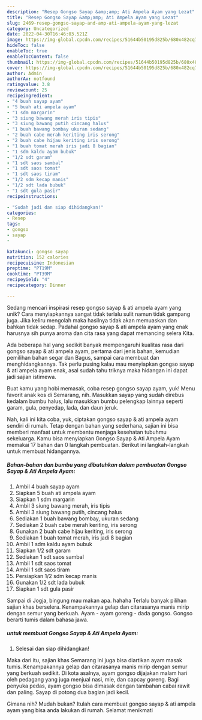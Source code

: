 ```yaml
---
description: "Resep Gongso Sayap &amp;amp; Ati Ampela Ayam yang Lezat"
title: "Resep Gongso Sayap &amp;amp; Ati Ampela Ayam yang Lezat"
slug: 2469-resep-gongso-sayap-and-amp-ati-ampela-ayam-yang-lezat
category: Uncategorized
date: 2022-04-30T16:46:03.521Z
image: https://img-global.cpcdn.com/recipes/51644b50195d825b/680x482cq70/gongso-sayap-ati-ampela-ayam-foto-resep-utama.jpg
hideToc: false
enableToc: true
enableTocContent: false
thumbnail: https://img-global.cpcdn.com/recipes/51644b50195d825b/680x482cq70/gongso-sayap-ati-ampela-ayam-foto-resep-utama.jpg
cover: https://img-global.cpcdn.com/recipes/51644b50195d825b/680x482cq70/gongso-sayap-ati-ampela-ayam-foto-resep-utama.jpg
author: Admin
authorAv: notfound
ratingvalue: 3.8
reviewcount: 25
recipeingredient:
- "4 buah sayap ayam"
- "5 buah ati ampela ayam"
- "1 sdm margarin"
- "3 siung bawang merah iris tipis"
- "3 siung bawang putih cincang halus"
- "1 buah bawang bombay ukuran sedang"
- "2 buah cabe merah keriting iris serong"
- "2 buah cabe hijau keriting iris serong"
- "1 buah tomat merah iris jadi 8 bagian"
- "1 sdm kaldu ayam bubuk"
- "1/2 sdt garam"
- "1 sdt saos sambal"
- "1 sdt saos tomat"
- "1 sdt saos tiram"
- "1/2 sdm kecap manis"
- "1/2 sdt lada bubuk"
- "1 sdt gula pasir"
recipeinstructions:

- "Sudah jadi dan siap dihidangkan!"
categories:
- Resep
tags:
- gongso
- sayap
- 

katakunci: gongso sayap  
nutrition: 152 calories
recipecuisine: Indonesian
preptime: "PT19M"
cooktime: "PT39M"
recipeyield: "4"
recipecategory: Dinner

---
```





Sedang mencari inspirasi resep gongso sayap &amp; ati ampela ayam yang unik? Cara menyiapkannya sangat tidak terlalu sulit namun tidak gampang juga. Jika keliru mengolah maka hasilnya tidak akan memuaskan dan bahkan tidak sedap. Padahal gongso sayap &amp; ati ampela ayam yang enak harusnya sih punya aroma dan cita rasa yang dapat memancing selera Kita.





Ada beberapa hal yang sedikit banyak mempengaruhi kualitas rasa dari gongso sayap &amp; ati ampela ayam, pertama dari jenis bahan, kemudian pemilihan bahan segar dan Bagus, sampai cara membuat dan menghidangkannya. Tak perlu pusing kalau mau menyiapkan gongso sayap &amp; ati ampela ayam enak,      asal sudah tahu triknya maka hidangan ini dapat jadi sajian istimewa.














Buat kamu yang hobi memasak, coba resep gongso sayap ayam, yuk! Menu favorit anak kos di Semarang, nih. Masukkan sayap yang sudah direbus kedalam bumbu halus, lalu masukkan bumbu pelengkap lainnya seperti garam, gula, penyedap, lada, dan daun jeruk.






Nah, kali ini kita coba, yuk, ciptakan gongso sayap &amp; ati ampela ayam sendiri di rumah. Tetap dengan bahan yang sederhana, sajian ini bisa memberi manfaat untuk membantu menjaga kesehatan tubuhmu sekeluarga. Kamu bisa menyiapkan Gongso Sayap &amp; Ati Ampela Ayam memakai 17 bahan dan 0 langkah pembuatan. Berikut ini langkah-langkah untuk membuat hidangannya.

<!--inarticleads1-->

##### Bahan-bahan dan bumbu yang dibutuhkan dalam pembuatan Gongso Sayap &amp; Ati Ampela Ayam:

1. Ambil 4 buah sayap ayam
1. Siapkan 5 buah ati ampela ayam
1. Siapkan 1 sdm margarin
1. Ambil 3 siung bawang merah, iris tipis
1. Ambil 3 siung bawang putih, cincang halus
1. Sediakan 1 buah bawang bombay, ukuran sedang
1. Sediakan 2 buah cabe merah keriting, iris serong
1. Gunakan 2 buah cabe hijau keriting, iris serong
1. Sediakan 1 buah tomat merah, iris jadi 8 bagian
1. Ambil 1 sdm kaldu ayam bubuk
1. Siapkan 1/2 sdt garam
1. Sediakan 1 sdt saos sambal
1. Ambil 1 sdt saos tomat
1. Ambil 1 sdt saos tiram
1. Persiapkan 1/2 sdm kecap manis
1. Gunakan 1/2 sdt lada bubuk
1. Siapkan 1 sdt gula pasir


Sampai di Jogja, bingung mau makan apa. hahaha Terlalu banyak pilihan sajian khas berselera. Kenampakannya gelap dan citarasanya manis mirip dengan semur yang berkuah. Ayam - ayam goreng - dada gongso. Gongso berarti tumis dalam bahasa jawa. 

<!--inarticleads2-->

#####  untuk membuat Gongso Sayap &amp; Ati Ampela Ayam:


1. Selesai dan siap dihidangkan!

Maka dari itu, sajian khas Semarang ini juga bisa diartikan ayam masak tumis. Kenampakannya gelap dan citarasanya manis mirip dengan semur yang berkuah sedikit. Di kota asalnya, ayam gongso dijajakan malam hari oleh pedagang yang juga menjual nasi, mie, dan capcay goreng. Bagi penyuka pedas, ayam gongso bisa dimasak dengan tambahan cabai rawit dan paling. Sayap di potong dua bagian jadi kecil. 

Gimana nih? Mudah bukan? Itulah cara membuat gongso sayap &amp; ati ampela ayam yang bisa anda lakukan di rumah. Selamat menikmati
